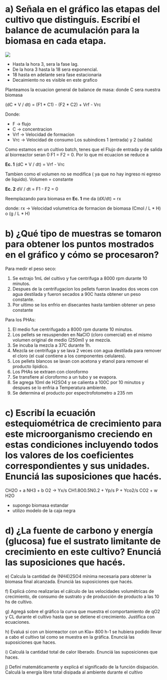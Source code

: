 # a) Señala en el gráfico las etapas del cultivo que distinguís. Escribí el balance de acumulación para la biomasa en cada etapa.

![](https://i.imgur.com/g47kWG3.png)

- Hasta la hora 3, sera la fase lag.
- De la hora 3 hasta la 18 sera exponencial.
- 18 hasta en adelante sera fase estacionaria 
- Decaimiento no es visible en este grafico

Planteamos la ecuacion general de balance de masa:
donde C sera nuestra biomasa

(dC * V / dt) = (F1 * C1) - (F2 * C2) + Vrf - Vrc

Donde: 
- F → flujo 
- C → concentracion
- Vrf → Velocidad de formacion 
- Vrc → Velocidad de consumo
Los subindices 1 (entrada) y 2 (salida)

Como estamos en un cultivo batch, tenes que el Flujo de entrada y de salida al biorreactor seran 0 
F1 = F2 = 0. Por lo que mi ecuacion se reduce a 

**Ec. 1**
(dC * V / dt) = Vrf - Vrc

Tambien como el volumen no  se modifica ( ya que no hay ingreso ni egreso de liquido). Volumen = constante

**Ec. 2**
dV / dt = F1 - F2 = 0 

Reemplazando para biomasa en **Ec. 1** me da 
(dX/dt) = rx

donde:
rx → Velocidad volumetrica de formacion de biomasa (Cmol / L * H) o (g / L * H)
 
# b) ¿Qué tipo de muestras se tomaron para obtener los puntos mostrados en el gráfico y cómo se procesaron?

Para medir el peso seco:
1. Se extrajo 1mL del cultivo y fue centrifuga a 8000 rpm durante 10 minutos.
2. Despues de la centrifugacion los pellets fueron lavados dos veces con agua destilada y fueron secados a 90C hasta obtener un peso constante.
3. Por ultimo se los enfrio en disecantes hasta tambien obtener un peso constante

Para los PHAs:
1. El medio fue centrifugado a 8000 rpm durante 10 minutos.
2. Los pellets se resuspenden en NaClO (cloro comercial) en el mismo volumen original de medio (250ml) y se mezcla.
3. Se incuba la mezcla a 37C durante 1h.
4. Mezcla se centrifuga  y se lava 2 veces con agua destilada para remover el cloro (el cual contiene a los componentes celulares).
5. Los pellets blancos se lavan con acetona y etanol para remover el producto lipidico.
6. Los PHAs se extraen con cloroformo
7. Se transfiere al cloroformo a un tubo y se evapora.
8. Se agrega 10ml de H2SO4 y se calienta a 100C por 10 minutos y despues se lo enfria a Temperatura ambiente.
9. Se determina el producto por espectrofotometro a 235 nm


# c) Escribí la ecuación estequiométrica de crecimiento para este microorganismo creciendo en estas condiciones incluyendo todos los valores de los coeficientes correspondientes y sus unidades. Enunciá las suposiciones que hacés.

CH2O + a NH3 + b O2 → Yx/s CH1.8O0.5N0.2 + Yp/s P + Yco2/s CO2 + w H2O

- supongo biomasa estandar
- utilizo modelo de la caja negra

# d) ¿La fuente de carbono y energía (glucosa) fue el sustrato limitante de crecimiento en este cultivo? Enunciá las suposiciones que hacés.

e) Calcula la cantidad de (NH4)2SO4 mínima necesaria para obtener la biomasa final alcanzada. Enunciá las suposiciones que hacés.

f) Explicá cómo realizarías el cálculo de las velocidades volumétricas de crecimiento, de consumo de sustrato y de producción de producto a las 10 hs de cultivo.

g) Agregá sobre el gráfico la curva que muestra el comportamiento de qO2 y CL durante el cultivo hasta que se detiene el crecimiento. Justifica con ecuaciones.

h) Evaluá si con un biorreactor con un Kla= 800 h-1 se hubiera podido llevar a cabo el cultivo tal como se muestra en la gráfica. Enunciá las suposiciones que haces.

i) Calculá la cantidad total de calor liberado. Enunciá las suposiciones que haces.

j) Definí matemáticamente y explicá el significado de la función disipación. Calculá la energía libre total disipada al ambiente durante el cultivo
